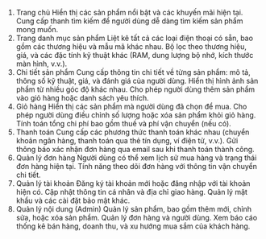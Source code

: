 1. Trang chủ
Hiển thị các sản phẩm nổi bật và các khuyến mãi hiện tại.
Cung cấp thanh tìm kiếm để người dùng dễ dàng tìm kiếm sản phẩm mong muốn.
2. Trang danh mục sản phẩm
Liệt kê tất cả các loại điện thoại có sẵn, bao gồm các thương hiệu và mẫu mã khác nhau.
Bộ lọc theo thương hiệu, giá, và các đặc tính kỹ thuật khác (RAM, dung lượng bộ nhớ, kích thước màn hình, v.v.).
3. Chi tiết sản phẩm
Cung cấp thông tin chi tiết về từng sản phẩm: mô tả, thông số kỹ thuật, giá, và đánh giá của người dùng.
Hiển thị hình ảnh sản phẩm từ nhiều góc độ khác nhau.
Cho phép người dùng thêm sản phẩm vào giỏ hàng hoặc danh sách yêu thích.
4. Giỏ hàng
Hiển thị các sản phẩm mà người dùng đã chọn để mua.
Cho phép người dùng điều chỉnh số lượng hoặc xóa sản phẩm khỏi giỏ hàng.
Tính toán tổng chi phí bao gồm thuế và phí vận chuyển (nếu có).
5. Thanh toán
Cung cấp các phương thức thanh toán khác nhau (chuyển khoản ngân hàng, thanh toán qua thẻ tín dụng, ví điện tử, v.v.).
Gửi thông báo xác nhận đơn hàng qua email sau khi thanh toán thành công.
6. Quản lý đơn hàng
Người dùng có thể xem lịch sử mua hàng và trạng thái đơn hàng hiện tại.
Tính năng theo dõi đơn hàng với thông tin vận chuyển chi tiết.
7. Quản lý tài khoản
Đăng ký tài khoản mới hoặc đăng nhập với tài khoản hiện có.
Cập nhật thông tin cá nhân và địa chỉ giao hàng.
Quản lý mật khẩu và các cài đặt bảo mật khác.
9. Quản lý nội dung (Admin)
Quản lý sản phẩm, bao gồm thêm mới, chỉnh sửa, hoặc xóa sản phẩm.
Quản lý đơn hàng và người dùng.
Xem báo cáo thống kê bán hàng, doanh thu, và xu hướng mua sắm của khách hàng.
